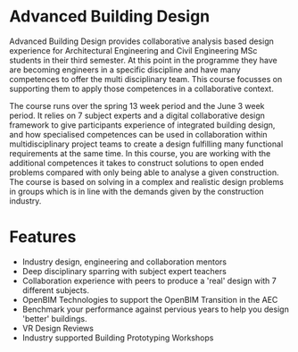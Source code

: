 # Advanced Building Design
Advanced Building Design provides collaborative analysis based design experience for Architectural Engineering and Civil Engineering MSc students in their third semester. At this point in the programme they have are becoming engineers in a specific discipline and have many competences to offer the multi disciplinary team. This course focusses on supporting them to apply those competences in a collaborative context. 

The course runs over the spring 13 week period and the June 3 week period. It relies on 7 subject experts and a digital collaborative design framework to give participants experience of integrated building design, and how specialised competences can be used in collaboration within multidisciplinary project teams to create a design fulfilling many functional requirements at the same time. In this course, you are working with the additional competences it takes to construct solutions to open ended problems compared with only being able to analyse a given construction. The course is based on solving in a complex and realistic design problems in groups which is in line with the demands given by the construction industry.
# Features
* Industry design, engineering and collaboration mentors
* Deep disciplinary sparring with subject expert teachers
* Collaboration experience with peers to produce a 'real' design with 7 different subjects.
* OpenBIM Technologies to support the OpenBIM Transition in the AEC
* Benchmark your performance against pervious years to help you design 'better' buildings.
* VR Design Reviews
* Industry supported Building Prototyping Workshops

